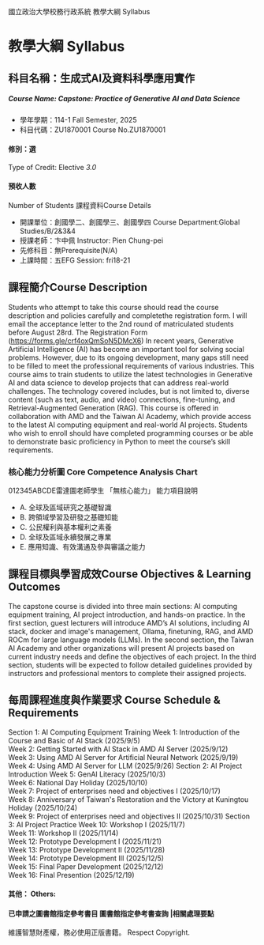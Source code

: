 國立政治大學校務行政系統 教學大綱 Syllabus
# 教學大綱 Syllabus
##  科目名稱：生成式AI及資料科學應用實作
#####  Course Name: Capstone: Practice of Generative AI and Data Science
  * 學年學期：114-1 Fall Semester, 2025 
  * 科目代碼：ZU1870001 Course No.ZU1870001
#### 修別：選
Type of Credit: Elective 
_3.0_
#### 預收人數
Number of Students
課程資料Course Details
  * 開課單位：創國學二、創國學三、創國學四 Course Department:Global Studies/B/2&3&4 
  * 授課老師：卞中佩 Instructor: Pien Chung-pei 
  * 先修科目：無Prerequisite(N/A)
  * 上課時間：五EFG Session: fri18-21
##  課程簡介Course Description
Students who attempt to take this course should read the course description and policies carefully and completethe registration form. I will email the acceptance letter to the 2nd round of matriculated students before August 28rd.
The Registration Form (https://forms.gle/crf4oxQmSoN5DMcX6)
In recent years, Generative Artificial Intelligence (AI) has become an important tool for solving social problems. However, due to its ongoing development, many gaps still need to be filled to meet the professional requirements of various industries. This course aims to train students to utilize the latest technologies in Generative AI and data science to develop projects that can address real-world challenges. The technology covered includes, but is not limited to, diverse content (such as text, audio, and video) connections, fine-tuning, and Retrieval-Augmented Generation (RAG).
This course is offered in collaboration with AMD and the Taiwan AI Academy, which provide access to the latest AI computing equipment and real-world AI projects. Students who wish to enroll should have completed programming courses or be able to demonstrate basic proficiency in Python to meet the course’s skill requirements.
###  核心能力分析圖 Core Competence Analysis Chart
012345ABCDE雷達圖老師學生
「無核心能力」 
能力項目說明
  * A. 全球及區域研究之基礎智識
  * B. 跨領域學習及研發之基礎知能
  * C. 公民權利與基本權利之素養
  * D. 全球及區域永續發展之專業
  * E. 應用知識、有效溝通及參與審議之能力
##  課程目標與學習成效Course Objectives & Learning Outcomes 
The capstone course is divided into three main sections: AI computing equipment training, AI project introduction, and hands-on practice. In the first section, guest lecturers will introduce AMD’s AI solutions, including AI stack, docker and image's management, Ollama, finetuning, RAG, and AMD ROCm for large language models (LLMs). In the second section, the Taiwan AI Academy and other organizations will present AI projects based on current industry needs and define the objectives of each project. In the third section, students will be expected to follow detailed guidelines provided by instructors and professional mentors to complete their assigned projects.
##  每周課程進度與作業要求 Course Schedule & Requirements
Section 1: AI Computing Equipment Training
Week 1: Introduction of the Course and Basic of AI Stack (2025/9/5)  
Week 2: Getting Started with AI Stack in AMD AI Server (2025/9/12)  
Week 3: Using AMD AI Server for Artificial Neural Network (2025/9/19)  
Week 4: Using AMD AI Server for LLM (2025/9/26)
Section 2: AI Project Introduction
Week 5: GenAI Literacy (2025/10/3)  
Week 6: National Day Holiday (2025/10/10)  
Week 7: Project of enterprises need and objectives I (2025/10/17)  
Week 8: Anniversary of Taiwan's Restoration and the Victory at Kuningtou Holiday (2025/10/24)  
Week 9: Project of enterprises need and objectives II (2025/10/31)
Section 3: AI Project Practice
Week 10: Workshop I (2025/11/7)  
Week 11: Workshop II (2025/11/14)  
Week 12: Prototype Development I (2025/11/21)  
Week 13: Prototype Development II (2025/11/28)  
Week 14: Prototype Development III (2025/12/5)  
Week 15: Final Paper Development (2025/12/12)  
Week 16: Final Presention (2025/12/19)
####  其他： Others:
####  已申請之圖書館指定參考書目  圖書館指定參考書查詢 |相關處理要點
維護智慧財產權，務必使用正版書籍。 Respect Copyright.